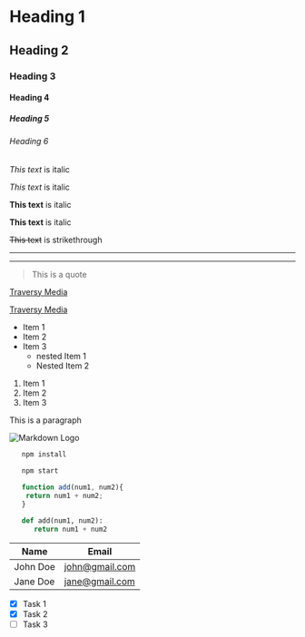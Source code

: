 <!-- Headings  -->
# Heading 1
## Heading 2
### Heading 3
#### Heading 4
##### Heading 5
###### Heading 6


<!-- Italics -->
*This text* is italic

_This text_ is italic

<!-- Strong -->

**This text** is italic

__This text__ is italic

<!-- Strikethrough -->

~~This text~~ is strikethrough

<!-- Horizontal Rule -->

---

___

<!-- Blockquote -->
> This is a quote


<!-- Links -->

[Traversy Media](http://www.traversymedia.com)

[Traversy Media](http://www.traversymedia.com "Traversy Media")

<!-- UL -->
* Item 1
* Item 2
* Item 3
   * nested Item 1
   * Nested Item 2

<!-- OL  -->
1. Item 1
1. Item 2
1. Item 3

<!--  Inline Code Block -->
<p>This is  a paragraph </p>


<!-- Images -->

![Markdown Logo](https://markdown-here.com/img/icon256.png)

<!-- Github Markdown -->

<!-- Code Blocks -->
```bash
   npm install
  
   npm start
```

```javascript
   function add(num1, num2){
    return num1 + num2;
   }
```

```python
   def add(num1, num2):
      return num1 + num2

```
<!-- Tables -->

| Name    | Email    |
| ------  | ---------|
| John Doe| john@gmail.com|
| Jane Doe| jane@gmail.com|


<!-- Task Lists -->

* [x] Task 1
* [x] Task 2
* [   ] Task 3